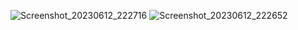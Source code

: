 ![Screenshot_20230612_222716](https://github.com/goutam2597/AssignmentPhotoGallery/assets/134217195/28ff6c3a-23bc-4848-9bce-63284a742e93)
![Screenshot_20230612_222652](https://github.com/goutam2597/AssignmentPhotoGallery/assets/134217195/3a602627-6983-42ba-b879-328229fe9591)
